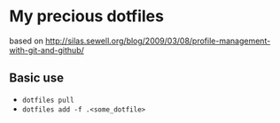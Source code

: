 My precious dotfiles
=====================

based on http://silas.sewell.org/blog/2009/03/08/profile-management-with-git-and-github/

Basic use
--------

* `dotfiles pull`
* `dotfiles add -f .<some_dotfile>`
